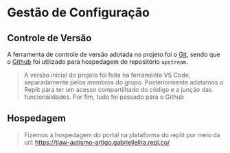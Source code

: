 # Gestão de Configuração

## Controle de Versão

A ferramenta de controle de versão adotada no projeto foi o
[Git](https://git-scm.com/), sendo que o [Github](https://github.com/ICEI-PUC-Minas-PPLCC-TI/tiaw-ppl-cc-m-20212-comunicacao-com-criancas-autistas/tree/master/Codigo)
foi utilizado para hospedagem do repositório `upstream`.

> A versão inicial do projeto foi feita na ferramente VS Code, separadamente pelos membros do grupo. Posteriormente adotamos
> o Replit para ter um acesso compartilhado do código e a junção das funcionalidades. Por fim, tudo foi passado para o Github

## Hospedagem

> Fizemos a hospedagem do portal na plataforma do replit por meio da url: https://tiaw-autismo-artigo.gabriellelira.repl.co/ 
 
